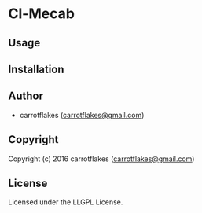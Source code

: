 # Cl-Mecab

## Usage

## Installation

## Author

* carrotflakes (carrotflakes@gmail.com)

## Copyright

Copyright (c) 2016 carrotflakes (carrotflakes@gmail.com)

## License

Licensed under the LLGPL License.
